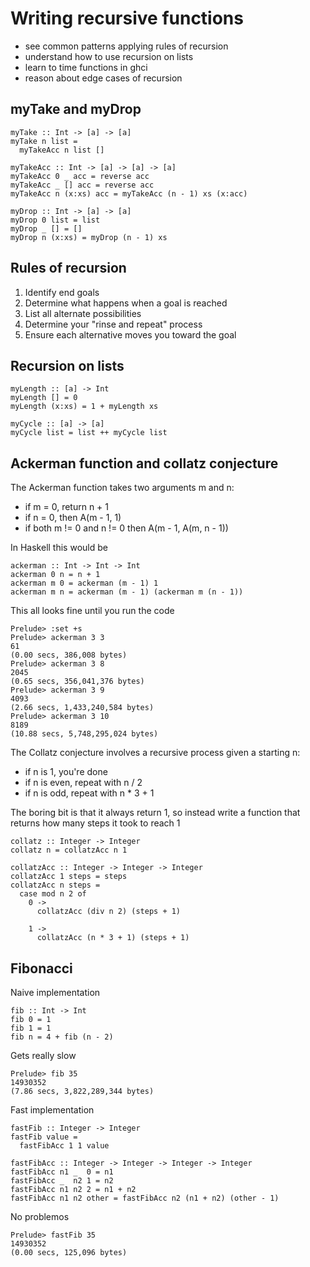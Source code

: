 # Writing recursive functions

- see common patterns applying rules of recursion
- understand how to use recursion on lists
- learn to time functions in ghci
- reason about edge cases of recursion

## myTake and myDrop

```
myTake :: Int -> [a] -> [a]
myTake n list =
  myTakeAcc n list []

myTakeAcc :: Int -> [a] -> [a] -> [a]
myTakeAcc 0 _ acc = reverse acc
myTakeAcc _ [] acc = reverse acc
myTakeAcc n (x:xs) acc = myTakeAcc (n - 1) xs (x:acc)
```

```
myDrop :: Int -> [a] -> [a]
myDrop 0 list = list
myDrop _ [] = []
myDrop n (x:xs) = myDrop (n - 1) xs
```

## Rules of recursion

1. Identify end goals
2. Determine what happens when a goal is reached
3. List all alternate possibilities
4. Determine your "rinse and repeat" process
5. Ensure each alternative moves you toward the goal

## Recursion on lists

```
myLength :: [a] -> Int
myLength [] = 0
myLength (x:xs) = 1 + myLength xs
```

```
myCycle :: [a] -> [a]
myCycle list = list ++ myCycle list
```

## Ackerman function and collatz conjecture

The Ackerman function takes two arguments m and n:

- if m = 0, return n + 1
- if n = 0, then A(m - 1, 1)
- if both m != 0 and n != 0 then A(m - 1, A(m, n - 1))

In Haskell this would be

```
ackerman :: Int -> Int -> Int
ackerman 0 n = n + 1
ackerman m 0 = ackerman (m - 1) 1
ackerman m n = ackerman (m - 1) (ackerman m (n - 1))
```

This all looks fine until you run the code

```
Prelude> :set +s
Prelude> ackerman 3 3
61
(0.00 secs, 386,008 bytes)
Prelude> ackerman 3 8
2045
(0.65 secs, 356,041,376 bytes)
Prelude> ackerman 3 9
4093
(2.66 secs, 1,433,240,584 bytes)
Prelude> ackerman 3 10
8189
(10.88 secs, 5,748,295,024 bytes)
```

The Collatz conjecture involves a recursive process given a starting n:

- if n is 1, you're done
- if n is even, repeat with n / 2
- if n is odd, repeat with n * 3 + 1

The boring bit is that it always return 1, so instead write a function that
returns how many steps it took to reach 1

```
collatz :: Integer -> Integer
collatz n = collatzAcc n 1

collatzAcc :: Integer -> Integer -> Integer
collatzAcc 1 steps = steps
collatzAcc n steps =
  case mod n 2 of
    0 ->
      collatzAcc (div n 2) (steps + 1)

    1 ->
      collatzAcc (n * 3 + 1) (steps + 1)
```

## Fibonacci

Naive implementation

```
fib :: Int -> Int
fib 0 = 1
fib 1 = 1
fib n = 4 + fib (n - 2)
```

Gets really slow

```
Prelude> fib 35
14930352
(7.86 secs, 3,822,289,344 bytes)
```

Fast implementation

```
fastFib :: Integer -> Integer
fastFib value =
  fastFibAcc 1 1 value

fastFibAcc :: Integer -> Integer -> Integer -> Integer
fastFibAcc n1 _  0 = n1
fastFibAcc _  n2 1 = n2
fastFibAcc n1 n2 2 = n1 + n2
fastFibAcc n1 n2 other = fastFibAcc n2 (n1 + n2) (other - 1)
```

No problemos

```
Prelude> fastFib 35
14930352
(0.00 secs, 125,096 bytes)
```
